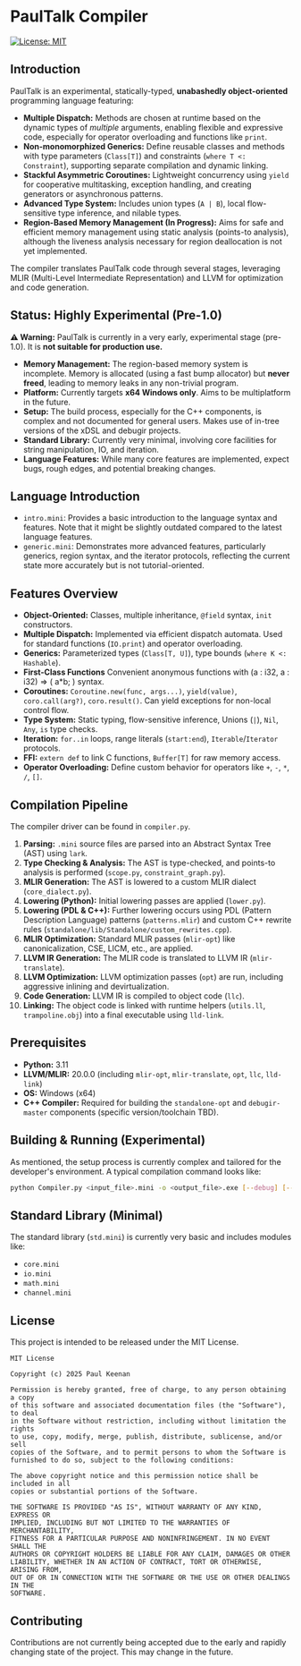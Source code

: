 # PaulTalk Compiler

[![License: MIT](https://img.shields.io/badge/License-MIT-yellow.svg)](https://opensource.org/licenses/MIT) <!-- Placeholder -->
<!-- Add other badges for build status, etc. later -->

## Introduction

PaulTalk is an experimental, statically-typed, **unabashedly object-oriented** programming language featuring:

*   **Multiple Dispatch:** Methods are chosen at runtime based on the dynamic types of *multiple* arguments, enabling flexible and expressive code, especially for operator overloading and functions like `print`.
*   **Non-monomorphized Generics:** Define reusable classes and methods with type parameters (`Class[T]`) and constraints (`where T <: Constraint`), supporting separate compilation and dynamic linking.
*   **Stackful Asymmetric Coroutines:** Lightweight concurrency using `yield` for cooperative multitasking, exception handling, and creating generators or asynchronous patterns.
*   **Advanced Type System:** Includes union types (`A | B`), local flow-sensitive type inference, and nilable types.
*   **Region-Based Memory Management (In Progress):** Aims for safe and efficient memory management using static analysis (points-to analysis), although the liveness analysis necessary for region deallocation is not yet implemented.

The compiler translates PaulTalk code through several stages, leveraging MLIR (Multi-Level Intermediate Representation) and LLVM for optimization and code generation.

## Status: Highly Experimental (Pre-1.0)

**⚠️ Warning:** PaulTalk is currently in a very early, experimental stage (pre-1.0). It is **not suitable for production use.**

*   **Memory Management:** The region-based memory system is incomplete. Memory is allocated (using a fast bump allocator) but **never freed**, leading to memory leaks in any non-trivial program.
*   **Platform:** Currently targets **x64 Windows only**. Aims to be multiplatform in the future.
*   **Setup:** The build process, especially for the C++ components, is complex and not documented for general users. Makes use of in-tree versions of the xDSL and debugir projects.
*   **Standard Library:** Currently very minimal, involving core facilities for string manipulation, IO, and iteration.
*   **Language Features:** While many core features are implemented, expect bugs, rough edges, and potential breaking changes.

## Language Introduction

*   `intro.mini`: Provides a basic introduction to the language syntax and features. Note that it might be slightly outdated compared to the latest language features.
*   `generic.mini`: Demonstrates more advanced features, particularly generics, region syntax, and the iterator protocols, reflecting the current state more accurately but is not tutorial-oriented.

## Features Overview

*   **Object-Oriented:** Classes, multiple inheritance, `@field` syntax, `init` constructors.
*   **Multiple Dispatch:** Implemented via efficient dispatch automata. Used for standard functions (`IO.print`) and operator overloading.
*   **Generics:** Parameterized types (`Class[T, U]`), type bounds (`where K <: Hashable`).
*   **First-Class Functions** Convenient anonymous functions with (a : i32, a : i32) => ( a\*b; ) syntax.
*   **Coroutines:** `Coroutine.new(func, args...)`, `yield(value)`, `coro.call(arg?)`, `coro.result()`. Can yield exceptions for non-local control flow.
*   **Type System:** Static typing, flow-sensitive inference, Unions (`|`), `Nil`, `Any`, `is` type checks.
*   **Iteration:** `for..in` loops, range literals (`start:end`), `Iterable`/`Iterator` protocols.
*   **FFI:** `extern def` to link C functions, `Buffer[T]` for raw memory access.
*   **Operator Overloading:** Define custom behavior for operators like `+`, `-`, `*`, `/`, `[]`.

## Compilation Pipeline

The compiler driver can be found in `compiler.py`.

1.  **Parsing:** `.mini` source files are parsed into an Abstract Syntax Tree (AST) using `lark`.
2.  **Type Checking & Analysis:** The AST is type-checked, and points-to analysis is performed (`scope.py`, `constraint_graph.py`).
3.  **MLIR Generation:** The AST is lowered to a custom MLIR dialect (`core_dialect.py`).
4.  **Lowering (Python):** Initial lowering passes are applied (`lower.py`).
5.  **Lowering (PDL & C++):** Further lowering occurs using PDL (Pattern Description Language) patterns (`patterns.mlir`) and custom C++ rewrite rules (`standalone/lib/Standalone/custom_rewrites.cpp`).
6.  **MLIR Optimization:** Standard MLIR passes (`mlir-opt`) like canonicalization, CSE, LICM, etc., are applied.
7.  **LLVM IR Generation:** The MLIR code is translated to LLVM IR (`mlir-translate`).
8.  **LLVM Optimization:** LLVM optimization passes (`opt`) are run, including aggressive inlining and devirtualization.
9.  **Code Generation:** LLVM IR is compiled to object code (`llc`).
10. **Linking:** The object code is linked with runtime helpers (`utils.ll`, `trampoline.obj`) into a final executable using `lld-link`.

## Prerequisites

*   **Python:** 3.11
*   **LLVM/MLIR:** 20.0.0 (including `mlir-opt`, `mlir-translate`, `opt`, `llc`, `lld-link`)
*   **OS:** Windows (x64)
*   **C++ Compiler:** Required for building the `standalone-opt` and `debugir-master` components (specific version/toolchain TBD).

## Building & Running (Experimental)

As mentioned, the setup process is currently complex and tailored for the developer's environment. A typical compilation command looks like:

```bash
python Compiler.py <input_file>.mini -o <output_file>.exe [--debug] [--dependencies]
```

## Standard Library (Minimal)

The standard library (`std.mini`) is currently very basic and includes modules like:

*   `core.mini`
*   `io.mini`
*   `math.mini`
*   `channel.mini`

## License

This project is intended to be released under the MIT License.

```
MIT License

Copyright (c) 2025 Paul Keenan

Permission is hereby granted, free of charge, to any person obtaining a copy
of this software and associated documentation files (the "Software"), to deal
in the Software without restriction, including without limitation the rights
to use, copy, modify, merge, publish, distribute, sublicense, and/or sell
copies of the Software, and to permit persons to whom the Software is
furnished to do so, subject to the following conditions:

The above copyright notice and this permission notice shall be included in all
copies or substantial portions of the Software.

THE SOFTWARE IS PROVIDED "AS IS", WITHOUT WARRANTY OF ANY KIND, EXPRESS OR
IMPLIED, INCLUDING BUT NOT LIMITED TO THE WARRANTIES OF MERCHANTABILITY,
FITNESS FOR A PARTICULAR PURPOSE AND NONINFRINGEMENT. IN NO EVENT SHALL THE
AUTHORS OR COPYRIGHT HOLDERS BE LIABLE FOR ANY CLAIM, DAMAGES OR OTHER
LIABILITY, WHETHER IN AN ACTION OF CONTRACT, TORT OR OTHERWISE, ARISING FROM,
OUT OF OR IN CONNECTION WITH THE SOFTWARE OR THE USE OR OTHER DEALINGS IN THE
SOFTWARE.
```

## Contributing

Contributions are not currently being accepted due to the early and rapidly changing state of the project. This may change in the future.
